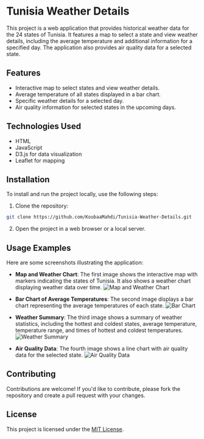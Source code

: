
# Tunisia Weather Details

This project is a web application that provides historical weather data for the 24 states of Tunisia. It features a map to select a state and view weather details, including the average temperature and additional information for a specified day. The application also provides air quality data for a selected state.

## Features

- Interactive map to select states and view weather details.
- Average temperature of all states displayed in a bar chart.
- Specific weather details for a selected day.
- Air quality information for selected states in the upcoming days.

## Technologies Used

- HTML
- JavaScript
- D3.js for data visualization
- Leaflet for mapping

## Installation

To install and run the project locally, use the following steps:

1. Clone the repository:

```bash
git clone https://github.com/KoubaaMahdi/Tunisia-Weather-Details.git
```

2. Open the project in a web browser or a local server.

## Usage Examples

Here are some screenshots illustrating the application:

- **Map and Weather Chart**: The first image shows the interactive map with markers indicating the states of Tunisia. It also shows a weather chart displaying weather data over time.
![Map and Weather Chart](image1.png)

- **Bar Chart of Average Temperatures**: The second image displays a bar chart representing the average temperatures of each state.
![Bar Chart](image2.png)

- **Weather Summary**: The third image shows a summary of weather statistics, including the hottest and coldest states, average temperature, temperature range, and times of hottest and coldest temperatures.
![Weather Summary](image3.png)

- **Air Quality Data**: The fourth image shows a line chart with air quality data for the selected state.
![Air Quality Data](image4.png)

## Contributing

Contributions are welcome! If you'd like to contribute, please fork the repository and create a pull request with your changes.

## License

This project is licensed under the [MIT License](LICENSE).
